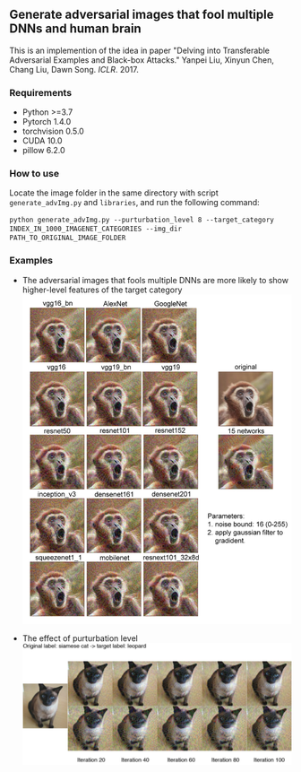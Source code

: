 ## Generate adversarial images that fool multiple DNNs and human brain

This is an implemention of the idea in paper "Delving into Transferable Adversarial Examples and Black-box Attacks." Yanpei Liu, Xinyun Chen, Chang Liu, Dawn Song. *ICLR*. 2017.

### Requirements

* Python >=3.7
* Pytorch 1.4.0
* torchvision 0.5.0
* CUDA 10.0
* pillow 6.2.0

### How to use
Locate the image folder in the same directory with script `generate_advImg.py` and `libraries`, and run the following command:
```
python generate_advImg.py --purturbation_level 8 --target_category INDEX_IN_1000_IMAGENET_CATEGORIES --img_dir PATH_TO_ORIGINAL_IMAGE_FOLDER
```

### Examples
* The adversarial images that fools multiple DNNs are more likely to show higher-level features of the target category 
![Example1](https://github.com/chengfanbrain/Generate_adversarial_images_for_DNNs_and_brain/blob/master/examples/Exampe1.jpg)

* The effect of purturbation level
![Example1](https://github.com/chengfanbrain/Generate_adversarial_images_for_DNNs_and_brain/blob/master/examples/Example2.jpg)





